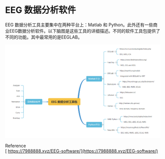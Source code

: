 # EEG 数据分析软件

EEG 数据分析工具主要集中在两种平台上：Matlab 和 Python。此外还有一些商业EEG数据分析软件。以下脑图是这些工具的详细描述。不同的软件工具包提供了不同的功能。其中最常用的是EEGLAB。

![常用EEG 数据分析软件](../../.gitbook/assets/EEG-anlysis-tools.PNG)

Reference\
[ https://7988888.xyz/EEG-software/](https://7988888.xyz/EEG-software/)

